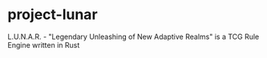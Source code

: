 # project-lunar
L.U.N.A.R. - "Legendary Unleashing of New Adaptive Realms" is a TCG Rule Engine written in Rust
